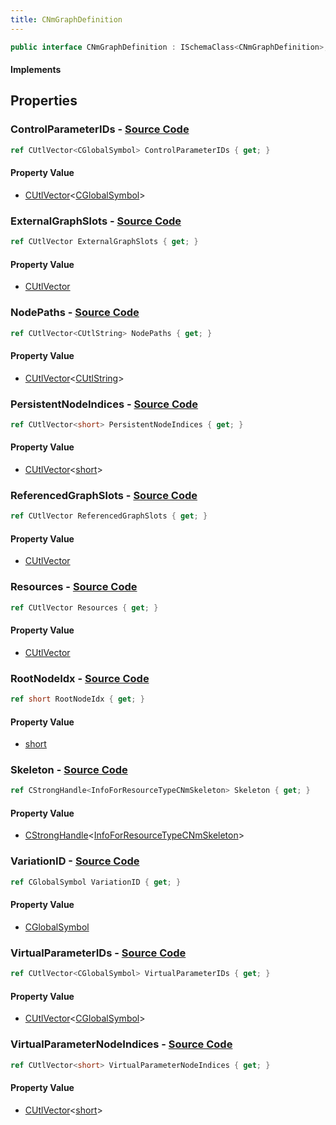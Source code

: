 ```yaml
---
title: CNmGraphDefinition
---
```


```csharp
public interface CNmGraphDefinition : ISchemaClass<CNmGraphDefinition>, ISchemaField, ISchemaClass, INativeHandle
```

#### Implements

## Properties

### **ControlParameterIDs** - [Source Code](https://github.com/swiftly-solution/swiftlys2/blob/main/managed/src/SwiftlyS2.Generated/Schemas/Interfaces/CNmGraphDefinition.cs#L24)

```csharp
ref CUtlVector<CGlobalSymbol> ControlParameterIDs { get; }
```

#### Property Value

- [CUtlVector](/docs/api/-1)<[CGlobalSymbol](/docs/api/shared/natives/cglobalsymbol)>

### **ExternalGraphSlots** - [Source Code](https://github.com/swiftly-solution/swiftlys2/blob/main/managed/src/SwiftlyS2.Generated/Schemas/Interfaces/CNmGraphDefinition.cs#L34)

```csharp
ref CUtlVector ExternalGraphSlots { get; }
```

#### Property Value

- [CUtlVector](/docs/api/)

### **NodePaths** - [Source Code](https://github.com/swiftly-solution/swiftlys2/blob/main/managed/src/SwiftlyS2.Generated/Schemas/Interfaces/CNmGraphDefinition.cs#L36)

```csharp
ref CUtlVector<CUtlString> NodePaths { get; }
```

#### Property Value

- [CUtlVector](/docs/api/-1)<[CUtlString](/docs/api/shared/natives/cutlstring)>

### **PersistentNodeIndices** - [Source Code](https://github.com/swiftly-solution/swiftlys2/blob/main/managed/src/SwiftlyS2.Generated/Schemas/Interfaces/CNmGraphDefinition.cs#L20)

```csharp
ref CUtlVector<short> PersistentNodeIndices { get; }
```

#### Property Value

- [CUtlVector](/docs/api/-1)<[short](https://learn.microsoft.com/dotnet/api/system.int16)>

### **ReferencedGraphSlots** - [Source Code](https://github.com/swiftly-solution/swiftlys2/blob/main/managed/src/SwiftlyS2.Generated/Schemas/Interfaces/CNmGraphDefinition.cs#L31)

```csharp
ref CUtlVector ReferencedGraphSlots { get; }
```

#### Property Value

- [CUtlVector](/docs/api/)

### **Resources** - [Source Code](https://github.com/swiftly-solution/swiftlys2/blob/main/managed/src/SwiftlyS2.Generated/Schemas/Interfaces/CNmGraphDefinition.cs#L39)

```csharp
ref CUtlVector Resources { get; }
```

#### Property Value

- [CUtlVector](/docs/api/)

### **RootNodeIdx** - [Source Code](https://github.com/swiftly-solution/swiftlys2/blob/main/managed/src/SwiftlyS2.Generated/Schemas/Interfaces/CNmGraphDefinition.cs#L22)

```csharp
ref short RootNodeIdx { get; }
```

#### Property Value

- [short](https://learn.microsoft.com/dotnet/api/system.int16)

### **Skeleton** - [Source Code](https://github.com/swiftly-solution/swiftlys2/blob/main/managed/src/SwiftlyS2.Generated/Schemas/Interfaces/CNmGraphDefinition.cs#L18)

```csharp
ref CStrongHandle<InfoForResourceTypeCNmSkeleton> Skeleton { get; }
```

#### Property Value

- [CStrongHandle](/docs/api/shared/natives/cstronghandle-1)<[InfoForResourceTypeCNmSkeleton](/docs/api/shared/schemadefinitions/infoforresourcetypecnmskeleton)>

### **VariationID** - [Source Code](https://github.com/swiftly-solution/swiftlys2/blob/main/managed/src/SwiftlyS2.Generated/Schemas/Interfaces/CNmGraphDefinition.cs#L16)

```csharp
ref CGlobalSymbol VariationID { get; }
```

#### Property Value

- [CGlobalSymbol](/docs/api/shared/natives/cglobalsymbol)

### **VirtualParameterIDs** - [Source Code](https://github.com/swiftly-solution/swiftlys2/blob/main/managed/src/SwiftlyS2.Generated/Schemas/Interfaces/CNmGraphDefinition.cs#L26)

```csharp
ref CUtlVector<CGlobalSymbol> VirtualParameterIDs { get; }
```

#### Property Value

- [CUtlVector](/docs/api/-1)<[CGlobalSymbol](/docs/api/shared/natives/cglobalsymbol)>

### **VirtualParameterNodeIndices** - [Source Code](https://github.com/swiftly-solution/swiftlys2/blob/main/managed/src/SwiftlyS2.Generated/Schemas/Interfaces/CNmGraphDefinition.cs#L28)

```csharp
ref CUtlVector<short> VirtualParameterNodeIndices { get; }
```

#### Property Value

- [CUtlVector](/docs/api/-1)<[short](https://learn.microsoft.com/dotnet/api/system.int16)>


